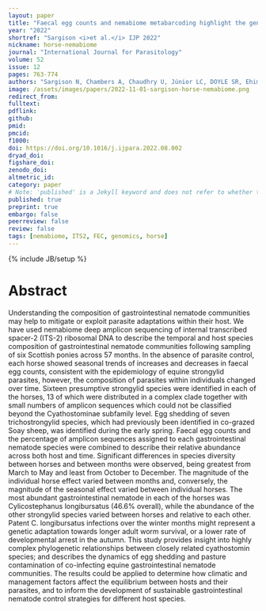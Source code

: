 ```yaml
---
layout: paper
title: "Faecal egg counts and nemabiome metabarcoding highlight the genomic complexity of equine cyathostomin communities and provide insight into their dynamics in a Scottish native pony herd"
year: "2022"
shortref: "Sargison <i>et al.</i> IJP 2022"
nickname: horse-nemabiome
journal: "International Journal for Parasitology"
volume: 52
issue: 12
pages: 763-774
authors: "Sargison N, Chambers A, Chaudhry U, Júnior LC, DOYLE SR, Ehimiyein A, Evans M, Jennings A, Kelly R, Sargison F, Sinclair M, Zahid O"
image: /assets/images/papers/2022-11-01-sargison-horse-nemabiome.png
redirect_from:
fulltext:
pdflink:
github:
pmid:
pmcid:
f1000:
doi: https://doi.org/10.1016/j.ijpara.2022.08.002
dryad_doi:
figshare_doi:
zenodo_doi:
altmetric_id:
category: paper
# Note: 'published' is a Jekyll keyword and does not refer to whether the paper is published, but rather to whether this Markdown should be part of the rendered site.
published: true
preprint: true
embargo: false
peerreview: false
review: false
tags: [nemabiome, ITS2, FEC, genomics, horse]
---
```

{% include JB/setup %}

# Abstract

Understanding the composition of gastrointestinal nematode communities may help to mitigate or exploit parasite adaptations within their host. We have used nemabiome deep amplicon sequencing of internal transcribed spacer-2 (ITS-2) ribosomal DNA to describe the temporal and host species composition of gastrointestinal nematode communities following sampling of six Scottish ponies across 57 months. In the absence of parasite control, each horse showed seasonal trends of increases and decreases in faecal egg counts, consistent with the epidemiology of equine strongylid parasites, however, the composition of parasites within individuals changed over time. Sixteen presumptive strongylid species were identified in each of the horses, 13 of which were distributed in a complex clade together with small numbers of amplicon sequences which could not be classified beyond the Cyathostominae subfamily level. Egg shedding of seven trichostrongylid species, which had previously been identified in co-grazed Soay sheep, was identified during the early spring. Faecal egg counts and the percentage of amplicon sequences assigned to each gastrointestinal nematode species were combined to describe their relative abundance across both host and time. Significant differences in species diversity between horses and between months were observed, being greatest from March to May and least from October to December. The magnitude of the individual horse effect varied between months and, conversely, the magnitude of the seasonal effect varied between individual horses. The most abundant gastrointestinal nematode in each of the horses was Cylicostephanus longibursatus (46.6% overall), while the abundance of the other strongylid species varied between horses and relative to each other. Patent C. longibursatus infections over the winter months might represent a genetic adaptation towards longer adult worm survival, or a lower rate of developmental arrest in the autumn. This study provides insight into highly complex phylogenetic relationships between closely related cyathostomin species; and describes the dynamics of egg shedding and pasture contamination of co-infecting equine gastrointestinal nematode communities. The results could be applied to determine how climatic and management factors affect the equilibrium between hosts and their parasites, and to inform the development of sustainable gastrointestinal nematode control strategies for different host species.
